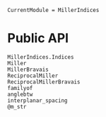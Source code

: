 ```@meta
CurrentModule = MillerIndices
```

# Public API

```@docs
MillerIndices.Indices
Miller
MillerBravais
ReciprocalMiller
ReciprocalMillerBravais
familyof
anglebtw
interplanar_spacing
@m_str
```
